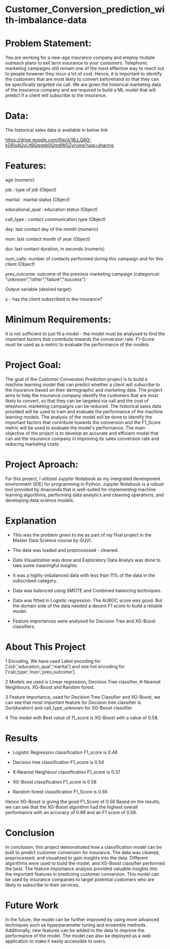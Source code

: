 # Customer_Conversion_prediction_with-imbalance-data
# **Problem Statement**:

You are working for a new-age insurance company and employ mutiple outreach plans to sell term insurance to your customers. Telephonic marketing campaigns still remain one of the most effective way to reach out to people however they incur a lot of cost. Hence, it is important to identify the customers that are most likely to convert beforehand so that they can be specifically targeted via call. We are given the historical marketing data of the insurance company and are required to build a ML model that will predict if a client will subscribe to the insurance.

# Data:

The historical sales data is available in below link

https://drive.google.com/file/d/1BJ_Q8Q-kDRisAQyLltBQggeb0QmdWGZy/view?usp=sharing

# Features:

age (numeric)

job : type of job (Object)

marital : marital status (Object)

educational_qual : education status (Object)

call_type : contact communication type (Object)

day: last contact day of the month (numeric)

mon: last contact month of year (Object)

dur: last contact duration, in seconds (numeric)

num_calls: number of contacts performed during this campaign and for this client (Object)

prev_outcome: outcome of the previous marketing campaign (categorical: "unknown","other","failure","success")

Output variable (desired target):

y - has the client subscribed to the insurance?

# Minimum Requirements:

It is not sufficient to just fit a model - the model must be analysed to find the important factors that contribute towards the conversion rate. F1-Score must be used as a metric to evaluate the performance of the models.

# **Project Goal**:

The goal of the Customer Conversion Prediction project is to build a machine learning model that can predict whether a client will subscribe to the insurance based on their demographic and marketing data. The project aims to help the insurance company identify the customers that are most likely to convert, so that they can be targeted via call and the cost of telephonic marketing campaigns can be reduced. The historical sales data provided will be used to train and evaluate the performance of the machine learning models. The analysis of the model will be done to identify the important factors that contribute towards the conversion and the F1_Score metric will be used to evaluate the model's performance. The main objective of the project is to develop an accurate and efficient model that can aid the insurance company in improving its sales conversion rate and reducing marketing costs.

# **Project Aproach**:

For this project, I utilized Jupyter Notebook as my integrated development environment (IDE) for programming in Python. Jupyter Notebook is a robust tool provided by Anaconda that is well-suited for implementing machine learning algorithms, performing data analytics and cleaning operations, and developing data science models.

# **Explanation**

+ This was the problem given to me as part of my final project in the Master Data Science course by GUVI.

+ The data was loaded and preprocessed - cleaned.

+ Data Visualization was done and Exploratory Data Analyis was done to take some meaningful insights.

+ It was a highly imbalanced data with less than 11% of the data in the subscribed category.

+ Data was balanced using SMOTE and Combined balancing techniques.

+ Data was fitted in Logistic regression. The AUROC score was good. But the domain side of the data needed a decent F1 score to build a reliable model.

+ Feature importances were analysed for Decision Tree and XG-Boost classifiers.

# **About This Project**

1 Encoding, We  have used Label encoding for ['Job','education_qual','marital'] and one hot encoding for ['call_type','mon','prev_outcome'].

2 Models we used is Linear regression, Decision Tree classifier, K-Nearest Neighbours, XG-Boost and Random forest.

3 Feature importance, used for Decision Tree Classifier and XG-Boost, we can see that most important feature for Decision tree classifier is Dur(duration) and call_type_unknown for XG-Boost classifier

4 The model with Best value of f1_score is XG-Boost with a value of 0.58.

# **Results**

+ Logistic Regression classification F1_score is 0.48

+ Decision tree classification F1_score is 0.54

+ K-Nearest Neighbour classification F1_score is 0.37

+ XG-Boost classification F1_score is 0.58

+ Random forest classification F1_Score is 0.56

Hence XG-Boost is giving the good F1_Score of 0.58 Based on the results, we can see that the XG-Boost algorithm had the highest overall performance with an accuracy of 0.99 and an F1 score of 0.58.

# **Conclusion**

In conclusion, this project demonstrated how a classification model can be built to predict customer conversion for insurance. The data was cleaned, preprocessed, and visualized to gain insights into the data. Different algorithms were used to build the model, and XG-Boost classifier performed the best. The feature importance analysis provided valuable insights into the important features in predicting customer conversion. This model can be used by insurance companies to target potential customers who are likely to subscribe to their services.

# **Future Work**

In the future, the model can be further improved by using more advanced techniques such as hyperparameter tuning and ensemble methods. Additionally, new features can be added to the data to improve the performance of the model. The model can also be deployed as a web application to make it easily accessible to users.
